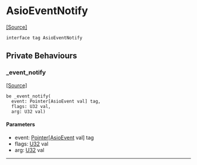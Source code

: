 # AsioEventNotify
<span class="source-link">[[Source]](src/builtin/asio_event.md#L3)</span>
```pony
interface tag AsioEventNotify
```

## Private Behaviours

### _event_notify
<span class="source-link">[[Source]](src/builtin/asio_event.md#L4)</span>


```pony
be _event_notify(
  event: Pointer[AsioEvent val] tag,
  flags: U32 val,
  arg: U32 val)
```
#### Parameters

*   event: [Pointer](builtin-Pointer.md)\[[AsioEvent](builtin-AsioEvent.md) val\] tag
*   flags: [U32](builtin-U32.md) val
*   arg: [U32](builtin-U32.md) val

---

